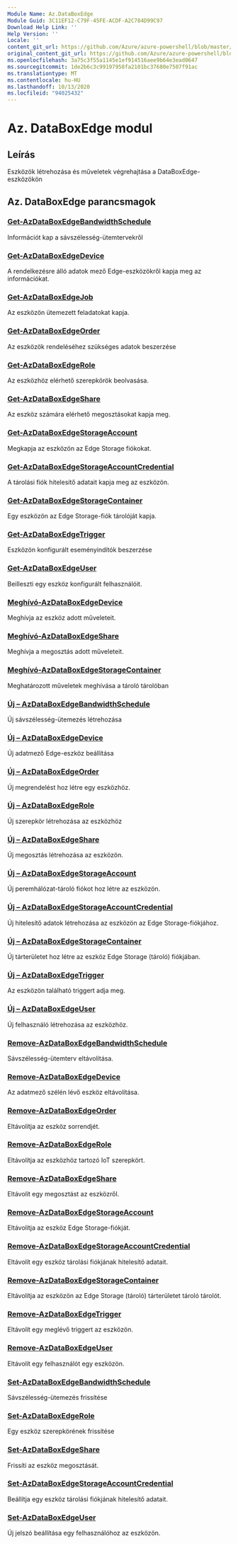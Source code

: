 ```yaml
---
Module Name: Az.DataBoxEdge
Module Guid: 3C11EF12-C79F-45FE-ACDF-A2C784D99C97
Download Help Link: ''
Help Version: ''
Locale: ''
content_git_url: https://github.com/Azure/azure-powershell/blob/master/src/DataBoxEdge/DataBoxEdge/help/Az.DataBoxEdge.md
original_content_git_url: https://github.com/Azure/azure-powershell/blob/master/src/DataBoxEdge/DataBoxEdge/help/Az.DataBoxEdge.md
ms.openlocfilehash: 3a75c3f55a1145e1ef914516aee9b64e3ead0647
ms.sourcegitcommit: 1de2b6c3c99197958fa2101bc37680e7507f91ac
ms.translationtype: MT
ms.contentlocale: hu-HU
ms.lasthandoff: 10/13/2020
ms.locfileid: "94025432"
---
```

# Az. DataBoxEdge modul
## Leírás
Eszközök létrehozása és műveletek végrehajtása a DataBoxEdge-eszközökön

## Az. DataBoxEdge parancsmagok
### [Get-AzDataBoxEdgeBandwidthSchedule](Get-AzDataBoxEdgeBandwidthSchedule.md)
Információt kap a sávszélesség-ütemtervekről

### [Get-AzDataBoxEdgeDevice](Get-AzDataBoxEdgeDevice.md)
A rendelkezésre álló adatok mező Edge-eszközökről kapja meg az információkat.

### [Get-AzDataBoxEdgeJob](Get-AzDataBoxEdgeJob.md)
Az eszközön ütemezett feladatokat kapja.

### [Get-AzDataBoxEdgeOrder](Get-AzDataBoxEdgeOrder.md)
Az eszközök rendeléséhez szükséges adatok beszerzése

### [Get-AzDataBoxEdgeRole](Get-AzDataBoxEdgeRole.md)
Az eszközhöz elérhető szerepkörök beolvasása.

### [Get-AzDataBoxEdgeShare](Get-AzDataBoxEdgeShare.md)
Az eszköz számára elérhető megosztásokat kapja meg.

### [Get-AzDataBoxEdgeStorageAccount](Get-AzDataBoxEdgeStorageAccount.md)
Megkapja az eszközön az Edge Storage fiókokat.

### [Get-AzDataBoxEdgeStorageAccountCredential](Get-AzDataBoxEdgeStorageAccountCredential.md)
A tárolási fiók hitelesítő adatait kapja meg az eszközön.

### [Get-AzDataBoxEdgeStorageContainer](Get-AzDataBoxEdgeStorageContainer.md)
Egy eszközön az Edge Storage-fiók tárolóját kapja.

### [Get-AzDataBoxEdgeTrigger](Get-AzDataBoxEdgeTrigger.md)
Eszközön konfigurált eseményindítók beszerzése
 

### [Get-AzDataBoxEdgeUser](Get-AzDataBoxEdgeUser.md)
Beilleszti egy eszköz konfigurált felhasználóit.

### [Meghívó-AzDataBoxEdgeDevice](Invoke-AzDataBoxEdgeDevice.md)
Meghívja az eszköz adott műveleteit.

### [Meghívó-AzDataBoxEdgeShare](Invoke-AzDataBoxEdgeShare.md)
Meghívja a megosztás adott műveleteit.

### [Meghívó-AzDataBoxEdgeStorageContainer](Invoke-AzDataBoxEdgeStorageContainer.md)
Meghatározott műveletek meghívása a tároló tárolóban

### [Új – AzDataBoxEdgeBandwidthSchedule](New-AzDataBoxEdgeBandwidthSchedule.md)
Új sávszélesség-ütemezés létrehozása

### [Új – AzDataBoxEdgeDevice](New-AzDataBoxEdgeDevice.md)
Új adatmező Edge-eszköz beállítása

### [Új – AzDataBoxEdgeOrder](New-AzDataBoxEdgeOrder.md)
Új megrendelést hoz létre egy eszközhöz.

### [Új – AzDataBoxEdgeRole](New-AzDataBoxEdgeRole.md)
Új szerepkör létrehozása az eszközhöz

### [Új – AzDataBoxEdgeShare](New-AzDataBoxEdgeShare.md)
Új megosztás létrehozása az eszközön.

### [Új – AzDataBoxEdgeStorageAccount](New-AzDataBoxEdgeStorageAccount.md)
Új peremhálózat-tároló fiókot hoz létre az eszközön.

### [Új – AzDataBoxEdgeStorageAccountCredential](New-AzDataBoxEdgeStorageAccountCredential.md)
Új hitelesítő adatok létrehozása az eszközön az Edge Storage-fiókjához.

### [Új – AzDataBoxEdgeStorageContainer](New-AzDataBoxEdgeStorageContainer.md)
Új tárterületet hoz létre az eszköz Edge Storage (tároló) fiókjában.

### [Új – AzDataBoxEdgeTrigger](New-AzDataBoxEdgeTrigger.md)
Az eszközön található triggert adja meg.

### [Új – AzDataBoxEdgeUser](New-AzDataBoxEdgeUser.md)
Új felhasználó létrehozása az eszközhöz.

### [Remove-AzDataBoxEdgeBandwidthSchedule](Remove-AzDataBoxEdgeBandwidthSchedule.md)
Sávszélesség-ütemterv eltávolítása.

### [Remove-AzDataBoxEdgeDevice](Remove-AzDataBoxEdgeDevice.md)
Az adatmező szélén lévő eszköz eltávolítása.

### [Remove-AzDataBoxEdgeOrder](Remove-AzDataBoxEdgeOrder.md)
Eltávolítja az eszköz sorrendjét.

### [Remove-AzDataBoxEdgeRole](Remove-AzDataBoxEdgeRole.md)
Eltávolítja az eszközhöz tartozó IoT szerepkört.

### [Remove-AzDataBoxEdgeShare](Remove-AzDataBoxEdgeShare.md)
Eltávolít egy megosztást az eszközről.

### [Remove-AzDataBoxEdgeStorageAccount](Remove-AzDataBoxEdgeStorageAccount.md)
Eltávolítja az eszköz Edge Storage-fiókját.

### [Remove-AzDataBoxEdgeStorageAccountCredential](Remove-AzDataBoxEdgeStorageAccountCredential.md)
Eltávolít egy eszköz tárolási fiókjának hitelesítő adatait.

### [Remove-AzDataBoxEdgeStorageContainer](Remove-AzDataBoxEdgeStorageContainer.md)
Eltávolítja az eszközön az Edge Storage (tároló) tárterületet tároló tárolót.

### [Remove-AzDataBoxEdgeTrigger](Remove-AzDataBoxEdgeTrigger.md)
Eltávolít egy meglévő triggert az eszközön.

### [Remove-AzDataBoxEdgeUser](Remove-AzDataBoxEdgeUser.md)
Eltávolít egy felhasználót egy eszközön.

### [Set-AzDataBoxEdgeBandwidthSchedule](Set-AzDataBoxEdgeBandwidthSchedule.md)
Sávszélesség-ütemezés frissítése

### [Set-AzDataBoxEdgeRole](Set-AzDataBoxEdgeRole.md)
Egy eszköz szerepkörének frissítése

### [Set-AzDataBoxEdgeShare](Set-AzDataBoxEdgeShare.md)
Frissíti az eszköz megosztását.

### [Set-AzDataBoxEdgeStorageAccountCredential](Set-AzDataBoxEdgeStorageAccountCredential.md)
Beállítja egy eszköz tárolási fiókjának hitelesítő adatait.

### [Set-AzDataBoxEdgeUser](Set-AzDataBoxEdgeUser.md)
Új jelszó beállítása egy felhasználóhoz az eszközön.

